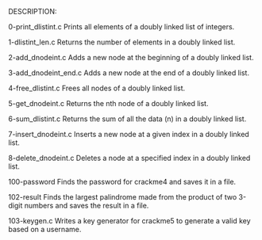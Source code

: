 DESCRIPTION:

0-print_dlistint.c
Prints all elements of a doubly linked list of integers.

1-dlistint_len.c
Returns the number of elements in a doubly linked list.

2-add_dnodeint.c
Adds a new node at the beginning of a doubly linked list.

3-add_dnodeint_end.c
Adds a new node at the end of a doubly linked list.

4-free_dlistint.c
Frees all nodes of a doubly linked list.

5-get_dnodeint.c
Returns the nth node of a doubly linked list.

6-sum_dlistint.c
Returns the sum of all the data (n) in a doubly linked list.

7-insert_dnodeint.c
Inserts a new node at a given index in a doubly linked list.

8-delete_dnodeint.c
Deletes a node at a specified index in a doubly linked list.

100-password
Finds the password for crackme4 and saves it in a file.

102-result
Finds the largest palindrome made from the product of two 3-digit numbers and saves the result in a file.

103-keygen.c
Writes a key generator for crackme5 to generate a valid key based on a username.

